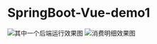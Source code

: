 # SpringBoot-Vue-demo1
![其中一个后端运行效果图](https://github.com/201705010201/SpringBoot-Vue-demo1/blob/master/1.png)
![消费明细效果图](https://github.com/201705010201/SpringBoot-Vue-demo1/blob/master/3.png)
